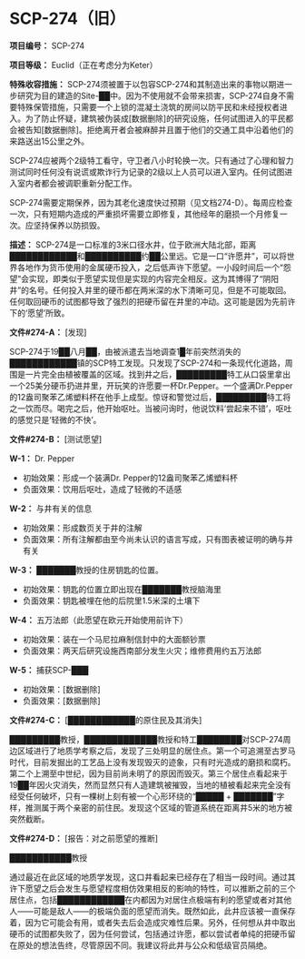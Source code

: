 # SCP-274（旧）
                        

**项目编号：** SCP-274

**项目等级：** Euclid（正在考虑分为Keter）

**特殊收容措施：** SCP-274须被置于以包容SCP-274和其制造出来的事物以期进一步研究为目的建造的Site-██中。因为不使用就不会带来损害，SCP-274自身不需要特殊保管措施，只需要一个上锁的混凝土浇筑的房间以防平民和未经授权者进入。为了防止怀疑，建筑被伪装成[数据删除]的研究设施，任何试图进入的平民都会被告知[数据删除]。拒绝离开者会被麻醉并且置于他们的交通工具中沿着他们的来路送出15公里之外。

SCP-274应被两个2级特工看守，守卫者八小时轮换一次。只有通过了心理和智力测试同时任何没有说谎或欺诈行为记录的2级以上人员可以进入室内。任何试图进入室内者都会被调职重新分配工作。

SCP-274需要定期保养，因为其老化速度快过预期（见文档274-D）。每周应检查一次，只有短期内造成的严重损坏需要立即修复，其他经年的磨损一个月修复一次。应坚持保养以防损毁。

**描述：** SCP-274是一口标准的3米口径水井，位于欧洲大陆北部，距离████████████和██████████约██公里远。它是一口“许愿井”，可以将世界各地作为货币使用的金属硬币投入，之后低声许下愿望。一小段时间后一个“怨望”会实现，即类似于愿望实现但是实现的内容完全相反。这为其博得了“阴阳井”的名号。任何投入井里的硬币都在两米深的水下清晰可见，但是不可能取回。任何取回硬币的试图都导致了强烈的把硬币留在井里的冲动。这可能是因为先前许下的‘愿望’所致。

**文件#274-A：** [发现]

SCP-274于19██八月██，由被派遣去当地调查1█年前突然消失的████████████镇的SCP特工发现。只发现了SCP-274和一条现代化道路，周围是一片完全由植被覆盖的区域。找到井之后，█████████特工从口袋里拿出一个25美分硬币扔进井里，开玩笑的许愿要一杯Dr.Pepper。一个盛满Dr.Pepper的12盎司聚苯乙烯塑料杯在他手上成型。惊讶和警觉过后，█████████特工将之一饮而尽。喝完之后，他开始呕吐。当被问询时，他说饮料‘尝起来不错’，呕吐的感觉只是‘轻微的不快’。

**文件#274-B：** [测试愿望]

**W-1：** Dr. Pepper

- 初始效果：形成一个装满Dr. Pepper的12盎司聚苯乙烯塑料杯
- 负面效果：饮用后呕吐，造成了轻微的不适感

**W-2：** 与井有关的信息

- 初始效果：形成数页关于井的注解
- 负面效果：所有注解都由至今尚未认识的语言写成，只有图表被证明的确与井有关

**W-3：** ███████教授的住房钥匙的位置。

- 初始效果：钥匙的位置立即出现在███████教授脑海里
- 负面效果：钥匙被埋在他的后院里1.5米深的土壤下

**W-4：** 五万法郎（此愿望在欧元开始使用前许下）

- 初始效果：装在一个马尼拉麻制信封中的大面额钞票
- 负面效果：两天后研究设施西南部分发生火灾；维修费用约五万法郎

**W-5：** 捕获SCP-███

- 初始效果：[数据删除]
- 负面效果：[数据删除]

**文件#274-C：** [████████████的原住民及其消失]

█████████教授，█████████████教授和特工████████对SCP-274周边区域进行了地质学考察之后，发现了三处明显的居住点。第一个可追溯至古罗马时代，目前发掘出的工艺品上没有发现毁灭的迹象，只有时光造成的磨损和腐朽。第二个上溯至中世纪，因为目前尚未明了的原因而毁灭。第三个居住点看起来于19██年因火灾消失，然而显然只有人造建筑被摧毁，当地的植被看起来完全没有经受任何破坏，只有一棵树上刻有被一个心形环绕的“█████ + ███████”字样，推测属于两个亲密的前住民。发现这个区域的管道系统在距离井5米的地方被突然截断。

**文件#274-D：** [报告：对之前愿望的推断]

███████████教授

通过最近在此区域的地质学发现，这口井看起来已经存在了相当一段时间。通过其许下愿望之后会发生与愿望程度相仿效果相反的影响的特性，可以推断之前的三个居住点，包括████████████在内都因为对居住点极端有利的愿望或者对其他人——可能是敌人——的极端负面的愿望而消失。既然如此，此井应该被一直保存着，因为它可能会有用，或者失去后会造成灾难性后果。另外，任何想从井中取出硬币的试图都失败了，因为任何尝试，包括通过许愿，都以尝试者单纯的把硬币留在原处的想法告终，尽管原因不同。我建议将此井与公众和低级官员隔绝。


                    